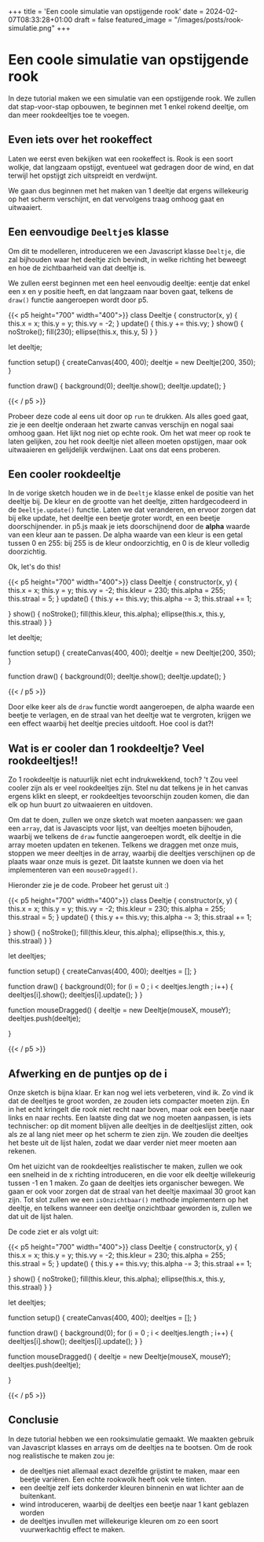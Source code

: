 +++
title = 'Een coole simulatie van opstijgende rook'
date = 2024-02-07T08:33:28+01:00
draft = false
featured_image = "/images/posts/rook-simulatie.png"
+++
# Een coole simulatie van opstijgende rook

In deze tutorial maken we een simulatie van een opstijgende rook. We zullen dat stap-voor-stap opbouwen, te beginnen met 1 enkel rokend deeltje, om dan meer rookdeeltjes toe te voegen. 

<!--more-->

## Even iets over het rookeffect
Laten we eerst even bekijken wat een rookeffect is. Rook is een soort wolkje, dat langzaam opstijgt, eventueel wat gedragen door de wind, en dat terwijl het opstijgt zich uitspreidt en verdwijnt.

We gaan dus beginnen met het maken van 1 deeltje dat ergens willekeurig op het scherm verschijnt, en dat vervolgens traag omhoog gaat en uitwaaiert.

## Een eenvoudige  ```Deeltje```s klasse
Om dit te modelleren, introduceren we een Javascript klasse ```Deeltje```, die zal bijhouden waar het deeltje zich bevindt, in welke richting het beweegt en hoe de zichtbaarheid van dat deeltje is.

We zullen eerst beginnen met een heel eenvoudig deeltje: eentje dat enkel een x en y positie heeft, en dat langzaam naar boven gaat, telkens de ```draw()``` functie aangeroepen wordt door p5. 

{{< p5 height="700" width="400">}}
class Deeltje {
  constructor(x, y) {
    this.x = x;
    this.y = y;
    this.vy = -2;
  }
  update() {
    this.y += this.vy;
  }
  show() {
    noStroke();
    fill(230);
    ellipse(this.x, this.y, 5)
  }
}

let deeltje;

function setup() {
  createCanvas(400, 400);
  deeltje = new Deeltje(200, 350);
}

function draw() {
  background(0);
  deeltje.show();
  deeltje.update();
}

{{< / p5 >}}

Probeer deze code al eens uit door op ```run``` te drukken. Als alles goed gaat, zie je een deeltje onderaan het zwarte canvas verschijn en nogal saai omhoog gaan. Het lijkt nog niet op echte rook. Om het wat meer op rook te laten gelijken, zou het rook deeltje niet alleen moeten opstijgen, maar ook uitwaaieren en gelijdelijk verdwijnen. Laat ons dat eens proberen.

## Een cooler rookdeeltje
In de vorige sketch houden we in de ```Deeltje``` klasse enkel de positie van het deeltje bij. De kleur en de grootte van het deeltje, zitten hardgecodeerd in de ```Deeltje.update()``` functie. Laten we dat veranderen, en ervoor zorgen dat bij elke update, het deeltje een beetje groter wordt, en een beetje doorschijnender. in p5.js maak je iets doorschijnend door de __alpha__ waarde van een kleur aan te passen. De alpha waarde van een kleur is een getal tussen 0 en 255: bij 255 is de kleur ondoorzichtig, en 0 is de kleur volledig doorzichtig.

Ok, let's do this!

{{< p5 height="700" width="400">}}
class Deeltje {
  constructor(x, y) {
    this.x = x;
    this.y = y;
    this.vy = -2;
    this.kleur = 230;
    this.alpha = 255;
    this.straal = 5;
  }
  update() {
    this.y += this.vy;
    this.alpha -= 3;
    this.straal += 1;
    
  }
  show() {
    noStroke();
    fill(this.kleur, this.alpha);
    ellipse(this.x, this.y, this.straal)
  }
}

let deeltje;

function setup() {
  createCanvas(400, 400);
  deeltje = new Deeltje(200, 350);
}

function draw() {
  background(0);
  deeltje.show();
  deeltje.update();
}

{{< / p5 >}}

Door elke keer als de ```draw``` functie wordt aangeroepen, de alpha waarde een beetje te verlagen, en de straal van het deeltje wat te vergroten, krijgen we een effect waarbij het deeltje precies uitdooft. Hoe cool is dat?!

## Wat is er cooler dan 1 rookdeeltje? Veel rookdeeltjes!!
Zo 1 rookdeeltje is natuurlijk niet echt indrukwekkend, toch? 't Zou veel cooler zijn als er veel rookdeeltjes zijn. Stel nu dat telkens je in het canvas ergens klikt en sleept, er rookdeeltjes tevoorschijn zouden komen, die dan elk op hun buurt zo uitwaaieren en uitdoven. 

Om dat te doen, zullen we onze sketch wat moeten aanpassen: we gaan een ```array```, dat is Javascipts voor lijst, van deeltjes moeten bijhouden, waarbij we telkens de ```draw``` functie aangeroepen wordt, elk deeltje in die array moeten updaten en tekenen. Telkens we draggen met onze muis, stoppen we meer deeltjes in de array, waarbij die deeltjes verschijnen op de plaats waar onze muis is gezet. Dit laatste kunnen we doen via het implementeren van een ```mouseDragged()```.

Hieronder zie je de code. Probeer het gerust uit :)

{{< p5 height="700" width="400">}}
class Deeltje {
  constructor(x, y) {
    this.x = x;
    this.y = y;
    this.vy = -2;
    this.kleur = 230;
    this.alpha = 255;
    this.straal = 5;
  }
  update() {
    this.y += this.vy;
    this.alpha -= 3;
    this.straal += 1;
    
  }
  show() {
    noStroke();
    fill(this.kleur, this.alpha);
    ellipse(this.x, this.y, this.straal)
  }
}

let deeltjes;

function setup() {
  createCanvas(400, 400);
  deeltjes = [];
}

function draw() {
  background(0);
  for (i = 0 ; i < deeltjes.length ; i++) {
    deeltjes[i].show();
    deeltjes[i].update();
  }
}

function mouseDragged() {
    deeltje = new Deeltje(mouseX, mouseY);
    deeltjes.push(deeltje);
 
}

{{< / p5 >}}

## Afwerking en de puntjes op de i
Onze sketch is bijna klaar. Er kan nog wel iets verbeteren, vind ik. Zo vind ik dat de deeltjes te groot worden, ze zouden iets compacter moeten zijn. En in het echt kringelt die rook niet recht naar boven, maar ook een beetje naar links en naar rechts. 
Een laatste ding dat we nog moeten aanpassen, is iets technischer: op dit moment blijven alle deeltjes in de deeltjeslijst zitten, ook als ze al lang niet meer op het scherm te zien zijn. We zouden die deeltjes het beste uit de lijst halen, zodat we daar verder niet meer moeten aan rekenen.

Om het uizicht van de rookdeeltjes realistischer te maken, zullen we ook een snelheid in de x richting introduceren, en die voor elk deeltje willekeurig tussen -1 en 1 maken. Zo gaan de deeltjes iets organischer bewegen. We gaan er ook voor zorgen dat de straal van het deeltje maximaal 30 groot kan zijn. Tot slot zullen we een ```isOnzichtbaar()``` methode implementern op het deeltje, en telkens wanneer een deeltje onzichtbaar geworden is, zullen we dat uit de lijst halen.

De code ziet er als volgt uit:

{{< p5 height="700" width="400">}}
class Deeltje {
  constructor(x, y) {
    this.x = x;
    this.y = y;
    this.vy = -2;
    this.kleur = 230;
    this.alpha = 255;
    this.straal = 5;
  }
  update() {
    this.y += this.vy;
    this.alpha -= 3;
    this.straal += 1;
    
  }
  show() {
    noStroke();
    fill(this.kleur, this.alpha);
    ellipse(this.x, this.y, this.straal)
  }
}

let deeltjes;

function setup() {
  createCanvas(400, 400);
  deeltjes = [];
}

function draw() {
  background(0);
  for (i = 0 ; i < deeltjes.length ; i++) {
    deeltjes[i].show();
    deeltjes[i].update();
  }
}

function mouseDragged() {
    deeltje = new Deeltje(mouseX, mouseY);
    deeltjes.push(deeltje);
 
}

{{< / p5 >}}


## Conclusie
In deze tutorial hebben we een rooksimulatie gemaakt. We maakten gebruik van Javascript klasses en arrays om de deeltjes na te bootsen. Om de rook nog realistische te maken zou je:
- de deeltjes niet allemaal exact dezelfde grijstint te maken, maar een beetje variëren. Een echte rookwolk heeft ook vele tinten.
- een deeltje zelf iets donkerder kleuren binnenin en wat lichter aan de buitenkant.
- wind introduceren, waarbij de deeltjes een beetje naar 1 kant geblazen worden
- de deeltjes invullen met willekeurige kleuren om zo een soort vuurwerkachtig effect te maken.

